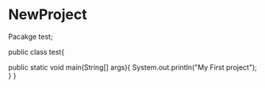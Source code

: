 # NewProject
Pacakge test;

public class test{

public static void main(String[] args){
System.out.println("My First project");
}
}
